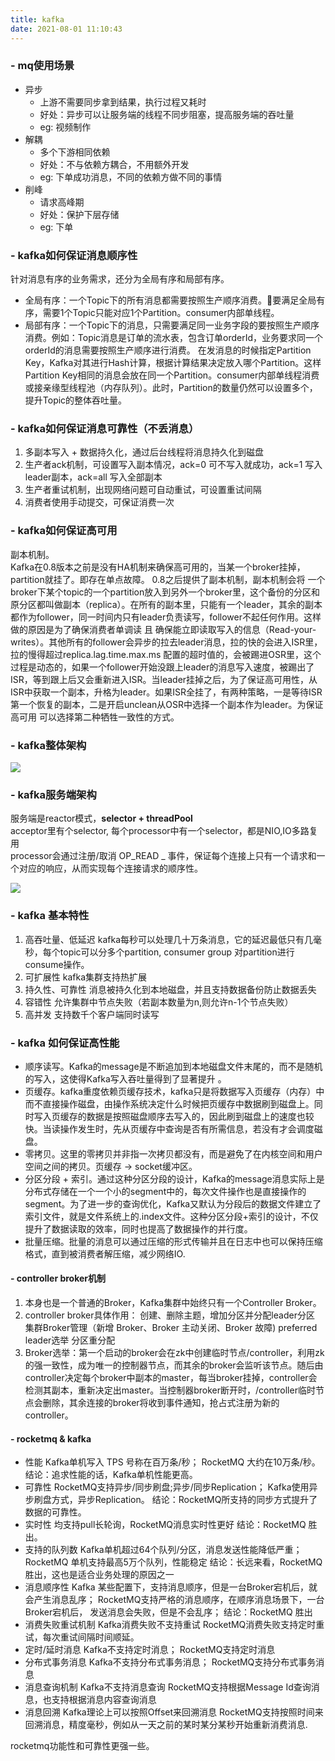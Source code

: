 ```yaml
---
title: kafka
date: 2021-08-01 11:10:43
---
```


<!-- toc -->

### - mq使用场景

* 异步
    * 上游不需要同步拿到结果，执行过程又耗时
    * 好处：异步可以让服务端的线程不同步阻塞，提高服务端的吞吐量
    * eg: 视频制作
* 解耦
    * 多个下游相同依赖
    * 好处：不与依赖方耦合，不用额外开发
    * eg: 下单成功消息，不同的依赖方做不同的事情
* 削峰
    * 请求高峰期
    * 好处：保护下层存储
    * eg: 下单

### - kafka如何保证消息顺序性

针对消息有序的业务需求，还分为全局有序和局部有序。
- 全局有序：一个Topic下的所有消息都需要按照生产顺序消费。要满足全局有序，需要1个Topic只能对应1个Partition。consumer内部单线程。
- 局部有序：一个Topic下的消息，只需要满足同一业务字段的要按照生产顺序消费。例如：Topic消息是订单的流水表，包含订单orderId，业务要求同一个orderId的消息需要按照生产顺序进行消费。
	在发消息的时候指定Partition Key，Kafka对其进行Hash计算，根据计算结果决定放入哪个Partition。这样Partition Key相同的消息会放在同一个Partition。consumer内部单线程消费或接亲缘型线程池（内存队列）。此时，Partition的数量仍然可以设置多个，提升Topic的整体吞吐量。

### - kafka如何保证消息可靠性（不丢消息）

1. 多副本写入 + 数据持久化，通过后台线程将消息持久化到磁盘
2. 生产者ack机制，可设置写入副本情况，ack=0 可不写入就成功，ack=1 写入leader副本，ack=all 写入全部副本
3. 生产者重试机制，出现网络问题可自动重试，可设置重试间隔
4. 消费者使用手动提交，可保证消费一次

### - kafka如何保证高可用

副本机制。  
Kafka在0.8版本之前是没有HA机制来确保高可用的，当某一个broker挂掉，partition就挂了。即存在单点故障。
0.8之后提供了副本机制，副本机制会将 一个broker下某个topic的一个partition放入到另外一个broker里，这个备份的分区和原分区都叫做副本（replica）。在所有的副本里，只能有一个leader，其余的副本都作为follower，同一时间内只有leader负责读写，follower不起任何作用。这样做的原因是为了确保消费者单调读 且 确保能立即读取写入的信息（Read-your-writes）。其他所有的follower会异步的拉去leader消息，拉的快的会进入ISR里，拉的慢得超过replica.lag.time.max.ms 配置的超时值的，会被踢进OSR里，这个过程是动态的，如果一个follower开始没跟上leader的消息写入速度，被踢出了ISR，等到跟上后又会重新进入ISR。当leader挂掉之后，为了保证高可用性，从ISR中获取一个副本，升格为leader。如果ISR全挂了，有两种策略，一是等待ISR第一个恢复的副本，二是开启unclean从OSR中选择一个副本作为leader。为保证高可用 可以选择第二种牺牲一致性的方式。


### - kafka整体架构

![](https://ipic-1252327316.cos.ap-beijing.myqcloud.com/image/kafka/kafka%E6%9E%B6%E6%9E%84.jpg)

### - kafka服务端架构
服务端是reactor模式，**selector + threadPool**   
acceptor里有个selector, 每个processor中有一个selector，都是NIO,IO多路复用     
processor会通过注册/取消 OP_READ _ 事件，保证每个连接上只有一个请求和一个对应的响应，从而实现每个连接请求的顺序性。  

![](https://ipic-1252327316.cos.ap-beijing.myqcloud.com/image/kafka/kafka%E6%9C%8D%E5%8A%A1%E7%AB%AF%E6%9E%B6%E6%9E%84.jpeg)


### - kafka 基本特性
1. 高吞吐量、低延迟
kafka每秒可以处理几十万条消息，它的延迟最低只有几毫秒，每个topic可以分多个partition, consumer group 对partition进行consume操作。
2. 可扩展性
kafka集群支持热扩展
3. 持久性、可靠性
消息被持久化到本地磁盘，并且支持数据备份防止数据丢失
4. 容错性
允许集群中节点失败（若副本数量为n,则允许n-1个节点失败）
5. 高并发
支持数千个客户端同时读写


### - kafka 如何保证高性能
- 顺序读写。Kafka的message是不断追加到本地磁盘文件末尾的，而不是随机的写入，这使得Kafka写入吞吐量得到了显著提升 。
- 页缓存。kafka重度依赖页缓存技术，kafka只是将数据写入页缓存（内存）中而不直接操作磁盘，由操作系统决定什么时候把页缓存中数据刷到磁盘上。同时写入页缓存的数据是按照磁盘顺序去写入的，因此刷到磁盘上的速度也较快。当读操作发生时，先从页缓存中查询是否有所需信息，若没有才会调度磁盘。
- 零拷贝。这里的零拷贝并非指一次拷贝都没有，而是避免了在内核空间和用户空间之间的拷贝。页缓存 -> socket缓冲区。
- 分区分段 + 索引。通过这种分区分段的设计，Kafka的message消息实际上是分布式存储在一个一个小的segment中的，每次文件操作也是直接操作的segment。为了进一步的查询优化，Kafka又默认为分段后的数据文件建立了索引文件，就是文件系统上的.index文件。这种分区分段+索引的设计，不仅提升了数据读取的效率，同时也提高了数据操作的并行度。
- 批量压缩。批量的消息可以通过压缩的形式传输并且在日志中也可以保持压缩格式，直到被消费者解压缩，减少网络IO.

#### - controller broker机制
1. 本身也是一个普通的Broker，Kafka集群中始终只有一个Controller Broker。
2. controller broker具体作用： 
         创建、删除主题，增加分区并分配leader分区
         集群Broker管理（新增 Broker、Broker 主动关闭、Broker 故障)
         preferred leader选举
         分区重分配
3. Broker选举：第一个启动的broker会在zk中创建临时节点/controller，利用zk的强一致性，成为唯一的控制器节点，而其余的broker会监听该节点。随后由controller决定每个broker中副本的master，每当broker挂掉，controller会检测其副本，重新决定出master。当控制器broker断开时，/controller临时节点会删除，其余连接的broker将收到事件通知，抢占式注册为新的controller。

#### - rocketmq & kafka
- 性能
Kafka单机写入 TPS 号称在百万条/秒；
RocketMQ 大约在10万条/秒。
结论：追求性能的话，Kafka单机性能更高。
- 可靠性
RocketMQ支持异步/同步刷盘;异步/同步Replication；
Kafka使用异步刷盘方式，异步Replication。
结论：RocketMQ所支持的同步方式提升了数据的可靠性。
- 实时性
均支持pull长轮询，RocketMQ消息实时性更好
结论：RocketMQ 胜出。
- 支持的队列数
Kafka单机超过64个队列/分区，消息发送性能降低严重；
RocketMQ 单机支持最高5万个队列，性能稳定
结论：长远来看，RocketMQ 胜出，这也是适合业务处理的原因之一
- 消息顺序性
Kafka 某些配置下，支持消息顺序，但是一台Broker宕机后，就会产生消息乱序；
RocketMQ支持严格的消息顺序，在顺序消息场景下，一台Broker宕机后，
发送消息会失败，但是不会乱序；
结论：RocketMQ 胜出
- 消费失败重试机制
Kafka消费失败不支持重试
RocketMQ消费失败支持定时重试，每次重试间隔时间顺延。
- 定时/延时消息
Kafka不支持定时消息；
RocketMQ支持定时消息
- 分布式事务消息
Kafka不支持分布式事务消息；
RocketMQ支持分布式事务消息
- 消息查询机制
Kafka不支持消息查询
RocketMQ支持根据Message Id查询消息，也支持根据消息内容查询消息
- 消息回溯
Kafka理论上可以按照Offset来回溯消息
RocketMQ支持按照时间来回溯消息，精度毫秒，例如从一天之前的某时某分某秒开始重新消费消息.

rocketmq功能性和可靠性更强一些。